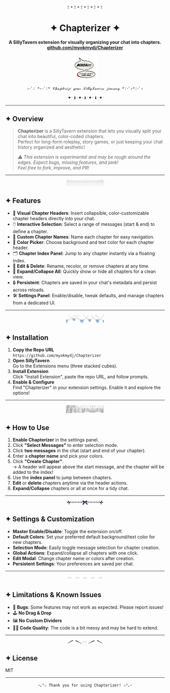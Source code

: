 <!--
🌸🌸🌸🌸🌸🌸🌸🌸🌸🌸🌸🌸🌸🌸🌸🌸🌸🌸🌸🌸🌸🌸🌸🌸🌸🌸🌸🌸🌸🌸🌸🌸🌸🌸🌸🌸🌸🌸🌸🌸🌸🌸🌸🌸🌸🌸🌸🌸🌸🌸
-->

<p align="center">
  <img src="inspo/tumblr_14bb540f9eac77b2bfbaf783145a5d29_95843d8a_400.png" width="120" alt="divider" />
</p>

<h1 align="center">✦ Chapterizer ✦</h1>
<p align="center">
  <b>A SillyTavern extension for visually organizing your chat into chapters.<br>
  <a href="https://github.com/myokmydj/Chapterizer">github.com/myokmydj/Chapterizer</a></b>
</p>

<p align="center">
  <img src="inspo/tumblr_1e8214d109006e8c3176b373aae1bc8f_feeba7fc_250.png" width="80" alt="divider" />
</p>

<p align="center">
  <code>✧･ﾟ: *✧･ﾟ:* 𝒞𝒽𝒶𝓅𝓉𝑒𝓇𝒾𝓏𝑒 𝓎𝑜𝓊𝓇 𝒮𝒾𝓁𝓁𝓎𝒯𝒶𝓋𝑒𝓇𝓃 𝒿𝑜𝓊𝓇𝓃𝑒𝓎 *:･ﾟ✧*:･ﾟ✧</code>
</p>

<p align="center">
  <img src="inspo/tumblr_2fdc308320e38cdc2ea063a2c7408a3c_87ec4e1b_400.png" width="120" alt="divider" />
</p>

---

## ✦ Overview

> **Chapterizer** is a SillyTavern extension that lets you visually split your chat into beautiful, color-coded chapters.  
> Perfect for long-form roleplay, story games, or just keeping your chat history organized and aesthetic!  
>  
> _⚠️ This extension is experimental and may be rough around the edges. Expect bugs, missing features, and jank!_  
> _Feel free to fork, improve, and PR!_

---

<p align="center">
  <img src="inspo/tumblr_371cef489077d5819958baa565f76890_78dd0418_400.png" width="120" alt="divider" />
</p>

## ✦ Features

- 🌈 **Visual Chapter Headers**: Insert collapsible, color-customizable chapter headers directly into your chat.
- 🖱️ **Interactive Selection**: Select a range of messages (start & end) to define a chapter.
- 📝 **Custom Chapter Names**: Name each chapter for easy navigation.
- 🎨 **Color Picker**: Choose background and text color for each chapter header.
- 🗂️ **Chapter Index Panel**: Jump to any chapter instantly via a floating index.
- 🧩 **Edit & Delete**: Rename, recolor, or remove chapters at any time.
- 🧲 **Expand/Collapse All**: Quickly show or hide all chapters for a clean view.
- 🔒 **Persistent**: Chapters are saved in your chat's metadata and persist across reloads.
- 🛠️ **Settings Panel**: Enable/disable, tweak defaults, and manage chapters from a dedicated UI.

---

<p align="center">
  <img src="inspo/tumblr_58f768e6be144f0e4f6cc8e468b9fe8f_c797a8b5_400.png" width="120" alt="divider" />
</p>

## ✦ Installation

1. **Copy the Repo URL**  
   `https://github.com/myokmydj/Chapterizer`
2. **Open SillyTavern**  
   Go to the Extensions menu (three stacked cubes).
3. **Install Extension**  
   Click "Install Extension", paste the repo URL, and follow prompts.
4. **Enable & Configure**  
   Find "Chapterizer" in your extension settings. Enable it and explore the options!

---

<p align="center">
  <img src="inspo/tumblr_834b779e6289174103e218a2424f64fd_ce7ad399_400.png" width="120" alt="divider" />
</p>

## ✦ How to Use

1. **Enable Chapterizer** in the settings panel.
2. Click **"Select Messages"** to enter selection mode.
3. Click **two messages** in the chat (start and end of your chapter).
4. Enter a **chapter name** and pick your colors.
5. Click **"Create Chapter"**.  
   → A header will appear above the start message, and the chapter will be added to the index!
6. Use the **index panel** to jump between chapters.
7. **Edit** or **delete** chapters anytime via the header actions.
8. **Expand/Collapse** chapters or all at once for a tidy chat.

---

<p align="center">
  <img src="inspo/tumblr_c7e13f37e12db598b27767cad58168d1_3ca464d0_400.png" width="120" alt="divider" />
</p>

## ✦ Settings & Customization

- **Master Enable/Disable**: Toggle the extension on/off.
- **Default Colors**: Set your preferred default background/text color for new chapters.
- **Selection Mode**: Easily toggle message selection for chapter creation.
- **Global Actions**: Expand/collapse all chapters with one click.
- **Edit Modal**: Change chapter name or colors after creation.
- **Persistent Settings**: Your preferences are saved per chat.

---

<p align="center">
  <img src="inspo/tumblr_d5b7d6389b0670112bd46709f53c3127_862614aa_400.png" width="120" alt="divider" />
</p>

## ✦ Limitations & Known Issues

- 🐛 **Bugs**: Some features may not work as expected. Please report issues!
- 🕹️ **No Drag & Drop**
- 🖼️ **No Custom Dividers**
- 🧑‍💻 **Code Quality**: The code is a bit messy and may be hard to extend.

---

<p align="center">
  <img src="inspo/tumblr_fa1af7064a4d9d644399fefe21652b42_53b0aaf0_400.png" width="120" alt="divider" />
</p>

## ✦ License

MIT

---

<p align="center">
  <code>⋆｡°✩ Thank you for using Chapterizer! ✩°｡⋆</code>
</p>